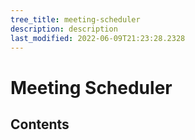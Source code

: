 ```yaml
---
tree_title: meeting-scheduler
description: description
last_modified: 2022-06-09T21:23:28.2328
---
```


# Meeting Scheduler

## Contents
